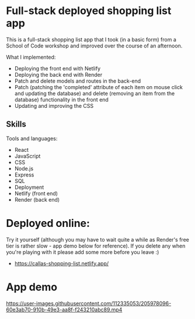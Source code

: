 # Full-stack deployed shopping list app 

This is a full-stack shopping list app that I took (in a basic form) from a School of Code workshop and improved over the course of an afternoon. 

What I implemented: 
- Deploying the front end with Netlify
- Deploying the back end with Render 
- Patch and delete models and routes in the back-end 
- Patch (patching the 'completed' attribute of each item on mouse click and updating the database) and delete (removing an item from the database) functionality in the front end
- Updating and improving the CSS 

## Skills

Tools and languages:
- React
- JavaScript
- CSS
- Node.js
- Express
- SQL
- Deployment
- Netlify (front end)
- Render (back end)

# Deployed online:

Try it yourself (although you may have to wait quite a while as Render's free tier is rather slow - app demo below for reference). If you delete any when you're playing with it please add some more before you leave :)
- https://callas-shopping-list.netlify.app/

# App demo

https://user-images.githubusercontent.com/112335053/205978096-60e3ab70-910b-49e3-aa8f-f243210abc89.mp4
